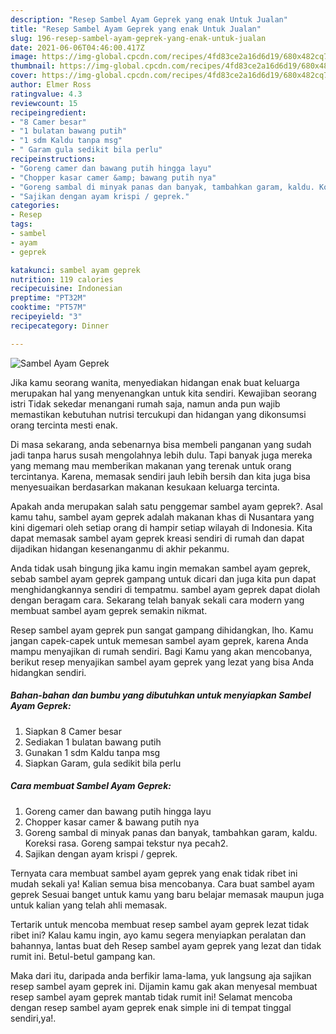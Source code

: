 ```yaml
---
description: "Resep Sambel Ayam Geprek yang enak Untuk Jualan"
title: "Resep Sambel Ayam Geprek yang enak Untuk Jualan"
slug: 196-resep-sambel-ayam-geprek-yang-enak-untuk-jualan
date: 2021-06-06T04:46:00.417Z
image: https://img-global.cpcdn.com/recipes/4fd83ce2a16d6d19/680x482cq70/sambel-ayam-geprek-foto-resep-utama.jpg
thumbnail: https://img-global.cpcdn.com/recipes/4fd83ce2a16d6d19/680x482cq70/sambel-ayam-geprek-foto-resep-utama.jpg
cover: https://img-global.cpcdn.com/recipes/4fd83ce2a16d6d19/680x482cq70/sambel-ayam-geprek-foto-resep-utama.jpg
author: Elmer Ross
ratingvalue: 4.3
reviewcount: 15
recipeingredient:
- "8 Camer besar"
- "1 bulatan bawang putih"
- "1 sdm Kaldu tanpa msg"
- " Garam gula sedikit bila perlu"
recipeinstructions:
- "Goreng camer dan bawang putih hingga layu"
- "Chopper kasar camer &amp; bawang putih nya"
- "Goreng sambal di minyak panas dan banyak, tambahkan garam, kaldu. Koreksi rasa. Goreng sampai tekstur nya pecah2."
- "Sajikan dengan ayam krispi / geprek."
categories:
- Resep
tags:
- sambel
- ayam
- geprek

katakunci: sambel ayam geprek 
nutrition: 119 calories
recipecuisine: Indonesian
preptime: "PT32M"
cooktime: "PT57M"
recipeyield: "3"
recipecategory: Dinner

---
```



![Sambel Ayam Geprek](https://img-global.cpcdn.com/recipes/4fd83ce2a16d6d19/680x482cq70/sambel-ayam-geprek-foto-resep-utama.jpg)

Jika kamu seorang wanita, menyediakan hidangan enak buat keluarga merupakan hal yang menyenangkan untuk kita sendiri. Kewajiban seorang istri Tidak sekedar menangani rumah saja, namun anda pun wajib memastikan kebutuhan nutrisi tercukupi dan hidangan yang dikonsumsi orang tercinta mesti enak.

Di masa  sekarang, anda sebenarnya bisa membeli panganan yang sudah jadi tanpa harus susah mengolahnya lebih dulu. Tapi banyak juga mereka yang memang mau memberikan makanan yang terenak untuk orang tercintanya. Karena, memasak sendiri jauh lebih bersih dan kita juga bisa menyesuaikan berdasarkan makanan kesukaan keluarga tercinta. 



Apakah anda merupakan salah satu penggemar sambel ayam geprek?. Asal kamu tahu, sambel ayam geprek adalah makanan khas di Nusantara yang kini digemari oleh setiap orang di hampir setiap wilayah di Indonesia. Kita dapat memasak sambel ayam geprek kreasi sendiri di rumah dan dapat dijadikan hidangan kesenanganmu di akhir pekanmu.

Anda tidak usah bingung jika kamu ingin memakan sambel ayam geprek, sebab sambel ayam geprek gampang untuk dicari dan juga kita pun dapat menghidangkannya sendiri di tempatmu. sambel ayam geprek dapat diolah dengan beragam cara. Sekarang telah banyak sekali cara modern yang membuat sambel ayam geprek semakin nikmat.

Resep sambel ayam geprek pun sangat gampang dihidangkan, lho. Kamu jangan capek-capek untuk memesan sambel ayam geprek, karena Anda mampu menyajikan di rumah sendiri. Bagi Kamu yang akan mencobanya, berikut resep menyajikan sambel ayam geprek yang lezat yang bisa Anda hidangkan sendiri.

<!--inarticleads1-->

##### Bahan-bahan dan bumbu yang dibutuhkan untuk menyiapkan Sambel Ayam Geprek:

1. Siapkan 8 Camer besar
1. Sediakan 1 bulatan bawang putih
1. Gunakan 1 sdm Kaldu tanpa msg
1. Siapkan  Garam, gula sedikit bila perlu




<!--inarticleads2-->

##### Cara membuat Sambel Ayam Geprek:

1. Goreng camer dan bawang putih hingga layu
1. Chopper kasar camer &amp; bawang putih nya
1. Goreng sambal di minyak panas dan banyak, tambahkan garam, kaldu. Koreksi rasa. Goreng sampai tekstur nya pecah2.
1. Sajikan dengan ayam krispi / geprek.




Ternyata cara membuat sambel ayam geprek yang enak tidak ribet ini mudah sekali ya! Kalian semua bisa mencobanya. Cara buat sambel ayam geprek Sesuai banget untuk kamu yang baru belajar memasak maupun juga untuk kalian yang telah ahli memasak.

Tertarik untuk mencoba membuat resep sambel ayam geprek lezat tidak ribet ini? Kalau kamu ingin, ayo kamu segera menyiapkan peralatan dan bahannya, lantas buat deh Resep sambel ayam geprek yang lezat dan tidak rumit ini. Betul-betul gampang kan. 

Maka dari itu, daripada anda berfikir lama-lama, yuk langsung aja sajikan resep sambel ayam geprek ini. Dijamin kamu gak akan menyesal membuat resep sambel ayam geprek mantab tidak rumit ini! Selamat mencoba dengan resep sambel ayam geprek enak simple ini di tempat tinggal sendiri,ya!.


